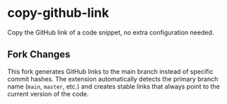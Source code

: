 # copy-github-link

Copy the GitHub link of a code snippet, no extra configuration needed.

## Fork Changes

This fork generates GitHub links to the main branch instead of specific commit hashes. The extension automatically detects the primary branch name (`main`, `master`, etc.) and creates stable links that always point to the current version of the code.
